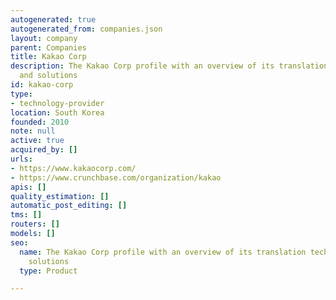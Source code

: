 ```yaml
---
autogenerated: true
autogenerated_from: companies.json
layout: company
parent: Companies
title: Kakao Corp
description: The Kakao Corp profile with an overview of its translation technologies
  and solutions
id: kakao-corp
type:
- technology-provider
location: South Korea
founded: 2010
note: null
active: true
acquired_by: []
urls:
- https://www.kakaocorp.com/
- https://www.crunchbase.com/organization/kakao
apis: []
quality_estimation: []
automatic_post_editing: []
tms: []
routers: []
models: []
seo:
  name: The Kakao Corp profile with an overview of its translation technologies and
    solutions
  type: Product

---
```


